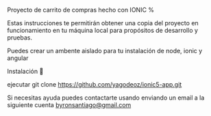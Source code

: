 

Proyecto de carrito de compras hecho con IONIC %

Estas instrucciones te permitirán obtener una copia del proyecto en funcionamiento en tu máquina local para propósitos de desarrollo y pruebas.

Puedes crear un ambente aislado para tu instalación de node, ionic y angular

Instalación 🔧

ejecutar git clone https://github.com/yagodeoz/ionic5-app.git

Si necesitas ayuda puedes contactarte usando enviando un email a la siguiente cuenta byronsantiago@gmail.com

